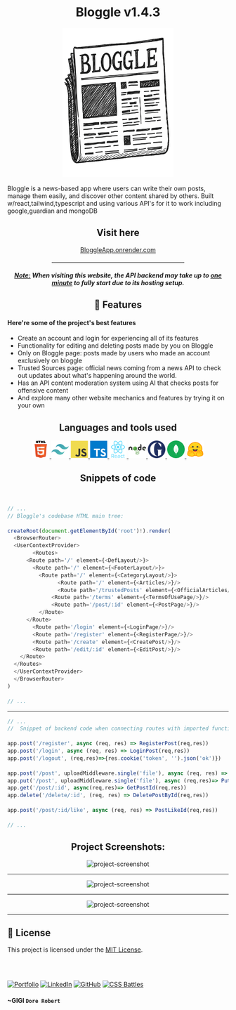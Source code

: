 <h1 align="center" id="title">Bloggle v1.4.3</h1>

<p align="center">
  <img src="https://raw.githubusercontent.com/GIGIsOtherStuff/mainWebMedia/main/AppImages/myProjectsImgs/bloggleLogo.png" 
      width="50%" height="340" alt="project-image">
</p>

<p id="description">
  Bloggle is a news-based app where users can write their own posts, manage them easily, and discover other content shared by others. 
  Built w/react,tailwind,typescript and using various API's for it to work including google,guardian and mongoDB
</p>

<h2 align="center">Visit here</h2>

<div align="center">
  <a href="https://bloggleapp.onrender.com">BloggleApp.onrender.com</a>
</div>

<hr style="border: none; border-top: 0px solid #ccc; width: 60%; margin: 20px auto;" />

<h5 align="center">
  <u>Note:</u> When visiting this website, the API backend may take up to <u>one minute</u> to fully start due to its hosting setup.
</h5>

<h2 align="center">🧐 Features</h2>

<h4>Here're some of the project's best features</h4>

*   Create an account and login for experiencing all of its features
*   Functionality for editing and deleting posts made by you on Bloggle
*   Only on Bloggle page: posts made by users who made an account exclusively on bloggle
*   Trusted Sources page: official news coming from a news API to check out updates about what's happening around the world.
*   Has an API content moderation system using AI that checks posts for offensive content
*   And explore many other website mechanics and features by trying it on your own 
  
  
<h2 align="center">Languages and tools used</h2>
<p align="center">
  </a>
  <a href="https://www.w3.org/html/" target="_blank" rel="noreferrer">
    <img src="https://raw.githubusercontent.com/devicons/devicon/master/icons/html5/html5-original-wordmark.svg"
            alt="html5" width="40" height="40" />
  </a>
    <a href="https://tailwindcss.com/" target="_blank" rel="noreferrer">
      <img src="https://raw.githubusercontent.com/GIGIsOtherStuff/mainWebMedia/main/AppImages/Languages/Colored/tailwind.png" 
            alt="tailwind" width="40" height="40" />
  </a>
    <a href="https://developer.mozilla.org/en-US/docs/Web/JavaScript" target="_blank" rel="noreferrer">
      <img src="https://raw.githubusercontent.com/devicons/devicon/master/icons/javascript/javascript-original.svg" 
            alt="javascript" width="40" height="40" />
  </a>
    <a href="https://www.typescriptlang.org/" target="_blank" rel="noreferrer">
      <img src="https://raw.githubusercontent.com/devicons/devicon/master/icons/typescript/typescript-original.svg" 
            alt="typescript" width="40" height="40"/>
  </a>
    <a href="https://reactjs.org/" target="_blank" rel="noreferrer">
      <img src="https://raw.githubusercontent.com/devicons/devicon/master/icons/react/react-original-wordmark.svg" 
            alt="react" width="40" height="40" />
  </a>
    <a href="https://nodejs.org" target="_blank" rel="noreferrer"> 
      <img src="https://raw.githubusercontent.com/devicons/devicon/master/icons/nodejs/nodejs-original-wordmark.svg" 
            alt="nodejs" width="40" height="40"/> 
  </a>
    <a href="https://www.theguardian.com/europe" target="_blank" rel="noreferrer"> 
    <img src="https://raw.githubusercontent.com/GIGIsOtherStuff/mainWebMedia/main/AppImages/Tools/guardian.png" 
            alt="Guardian" width="40" height="40"/> 
  </a>
    <a href="https://www.mongodb.com" target="_blank" rel="noreferrer"> 
      <img src="https://raw.githubusercontent.com/GIGIsOtherStuff/mainWebMedia/main/AppImages/Tools/mongodb.png" 
            alt="MongoDB" width="40" height="40"/> 
  </a>
    <a href="https://huggingface.co" target="_blank" rel="noreferrer">
      <img src="https://raw.githubusercontent.com/GIGIsOtherStuff/mainWebMedia/main/AppImages/Tools/huggingface.png" 
            alt="HuggingFace" width="40" height="40"/> 
  </a></a>
</p>

<h2 align="center">Snippets of code</h2><br/>

```javascript
// ...
// Bloggle's codebase HTML main tree:

createRoot(document.getElementById('root')!).render(
  <BrowserRouter>
  <UserContextProvider>
        <Routes>
      <Route path='/' element={<DefLayout/>}>
        <Route path='/' element={<FooterLayout/>}>
          <Route path='/' element={<CategoryLayout/>}>
                <Route path='/' element={<Articles/>}/>
                <Route path='/trustedPosts' element={<OfficialArticles/>}/>
              <Route path='/terms' element={<TermsOfUsePage/>}/>
              <Route path='/post/:id' element={<PostPage/>}/>
          </Route>
      </Route>
        <Route path='/login' element={<LoginPage/>}/>
        <Route path='/register' element={<RegisterPage/>}/>
        <Route path='/create' element={<CreatePost/>}/>
        <Route path='/edit/:id' element={<EditPost/>}/>
    </Route>
  </Routes>
  </UserContextProvider>
  </BrowserRouter>
)

// ...
```
<hr/>

```javascript
// ...
//  Snippet of backend code when connecting routes with imported functions

app.post('/register', async (req, res) => RegisterPost(req,res))
app.post('/login', async (req, res) => LoginPost(req,res))
app.post('/logout', (req,res)=>{res.cookie('token', '').json('ok')})

app.post('/post', uploadMiddleware.single('file'), async (req, res) => PostPost(req,res));
app.put('/post', uploadMiddleware.single('file'), async (req,res)=> PutPost(req,res))
app.get('/post/:id', async(req,res)=> GetPostId(req,res))
app.delete('/delete/:id', (req, res) => DeletePostById(req,res))

app.post('/post/:id/like', async (req, res) => PostLikeId(req,res))

// ...
```
<h2 align="center">Project Screenshots:</h2>
<div align="center">

  <img src="./public/registerPage.png" alt="project-screenshot" width="460" height="450"><hr/>
  <img src="./public/postsPreview.png" alt="project-screenshot" style="width: 900%; height: 369px"><hr/>
  <img src="./public/trustedPage.png" alt="project-screenshot" style="width: 90%; height: 369px"><hr/>

</div>

  ## 🪪 License
This project is licensed under the [MIT License](LICENSE).

</div><br></br>

[![Portfolio](https://img.shields.io/badge/Portfolio-62b1ff?style=for-the-badge&logo=web&logoColor=white)](https://www.gigicodeace.com)
[![LinkedIn](https://img.shields.io/badge/LinkedIn-3e3eff?style=for-the-badge&logo=linkedin&logoColor=white)](https://www.linkedin.com/in/dobre-robert-03653b331/)
[![GitHub](https://img.shields.io/badge/GitHub-2f2f2f?style=for-the-badge&logo=github&logoColor=white)](https://github.com/GIGI-CodeAce)
[![CSS Battles](https://img.shields.io/badge/CSS%20Battles-ff6e96?style=for-the-badge&logo=css3&logoColor=white)](https://cssbattle.dev/player/gigi)

  <b></b>
   <h4>~GIGI <code>Dore Robert</code></h4>
</footer>